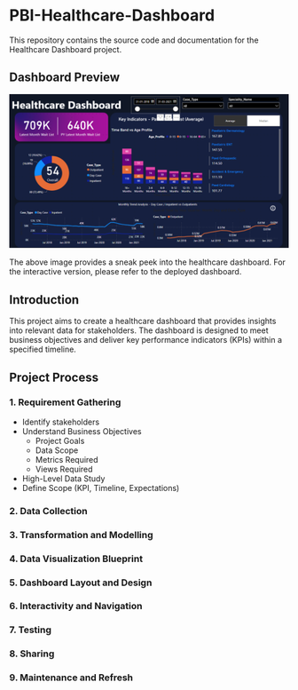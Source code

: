# PBI-Healthcare-Dashboard

This repository contains the source code and documentation for the Healthcare Dashboard project.

## Dashboard Preview

![Dashboard Preview](PBIhealthcare.png)

The above image provides a sneak peek into the healthcare dashboard. For the interactive version, please refer to the deployed dashboard.

## Introduction

This project aims to create a healthcare dashboard that provides insights into relevant data for stakeholders. The dashboard is designed to meet business objectives and deliver key performance indicators (KPIs) within a specified timeline.

## Project Process

### 1. Requirement Gathering
- Identify stakeholders
- Understand Business Objectives
  - Project Goals
  - Data Scope
  - Metrics Required
  - Views Required
- High-Level Data Study
- Define Scope (KPI, Timeline, Expectations)

### 2. Data Collection

### 3. Transformation and Modelling

### 4. Data Visualization Blueprint

### 5. Dashboard Layout and Design

### 6. Interactivity and Navigation

### 7. Testing

### 8. Sharing

### 9. Maintenance and Refresh



